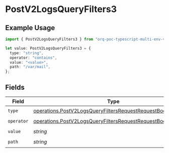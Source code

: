 # PostV2LogsQueryFilters3

## Example Usage

```typescript
import { PostV2LogsQueryFilters3 } from "orq-poc-typescript-multi-env-version/models/operations";

let value: PostV2LogsQueryFilters3 = {
  type: "string",
  operator: "contains",
  value: "<value>",
  path: "/var/mail",
};
```

## Fields

| Field                                                                                                                                        | Type                                                                                                                                         | Required                                                                                                                                     | Description                                                                                                                                  |
| -------------------------------------------------------------------------------------------------------------------------------------------- | -------------------------------------------------------------------------------------------------------------------------------------------- | -------------------------------------------------------------------------------------------------------------------------------------------- | -------------------------------------------------------------------------------------------------------------------------------------------- |
| `type`                                                                                                                                       | [operations.PostV2LogsQueryFiltersRequestRequestBody3Type](../../models/operations/postv2logsqueryfiltersrequestrequestbody3type.md)         | :heavy_check_mark:                                                                                                                           | N/A                                                                                                                                          |
| `operator`                                                                                                                                   | [operations.PostV2LogsQueryFiltersRequestRequestBody3Operator](../../models/operations/postv2logsqueryfiltersrequestrequestbody3operator.md) | :heavy_check_mark:                                                                                                                           | N/A                                                                                                                                          |
| `value`                                                                                                                                      | *string*                                                                                                                                     | :heavy_check_mark:                                                                                                                           | N/A                                                                                                                                          |
| `path`                                                                                                                                       | *string*                                                                                                                                     | :heavy_check_mark:                                                                                                                           | N/A                                                                                                                                          |